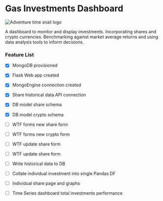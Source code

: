 # Gas Investments Dashboard

![Adventure time snail logo](https://vignette.wikia.nocookie.net/adventuretimewithfinnandjake/images/0/07/Waving_Snail.png/revision/latest?cb=20120729225549)

A dashboard to monitor and display investments. Incorporating shares and crypto currencies.
Benchmarking against market average returns and using data analysis tools to inform decisions.

### Feature List
 - [x] MongoDB provisioned
 - [x] Flask Web app created
 - [x] MongoEngine connection created
 - [x] Share historical data API connection
 - [x] DB model share schema
 - [x] DB model crypto schema
 - [ ] WTF forms new share form
 - [ ] WTF forms new crypto form
 - [ ] WTF update share form
 - [ ] WTF update share form
 - [ ] Write historical data to DB
 - [ ] Collate individual investment into single Pandas DF
 - [ ] Individual share page and graphs
 - [ ] Time Series dashboard total investments performance
 